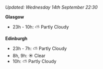*Updated: Wednesday 14th September 22:30*

**Glasgow**

* 23h - 10h: :partly_sunny: Partly Cloudy

**Edinburgh**

* 23h - 7h: :partly_sunny: Partly Cloudy
* 8h, 9h: :sunny: Clear
* 10h: :partly_sunny: Partly Cloudy
